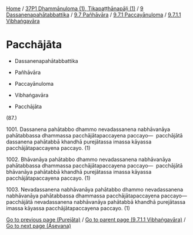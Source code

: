 
[Home](/) / [37P1 Dhammānuloma (1), Tikapaṭṭhānapāḷi (1)](../../../...md) / [9 Dassanenapahātabbattika](../../...md) / [9.7 Pañhāvāra](../...md) / [9.7.1 Paccayānuloma](...md) / [9.7.1.1 Vibhaṅgavāra](../37P1/9/9.7/9.7.1/9.7.1.1.md)

# Pacchājāta

* Dassanenapahātabbattika

* Pañhāvāra

* Paccayānuloma

* Vibhaṅgavāra

* Pacchājāta

(87.)

1001\. Dassanena pahātabbo dhammo nevadassanena nabhāvanāya pahātabbassa dhammassa pacchājātapaccayena paccayo—  pacchājātā dassanena pahātabbā khandhā purejātassa imassa kāyassa pacchājātapaccayena paccayo. (1)

1002\. Bhāvanāya pahātabbo dhammo nevadassanena nabhāvanāya pahātabbassa dhammassa pacchājātapaccayena paccayo—  pacchājātā bhāvanāya pahātabbā khandhā purejātassa imassa kāyassa pacchājātapaccayena paccayo. (1)

1003\. Nevadassanena nabhāvanāya pahātabbo dhammo nevadassanena nabhāvanāya pahātabbassa dhammassa pacchājātapaccayena paccayo—  pacchājātā nevadassanena nabhāvanāya pahātabbā khandhā purejātassa imassa kāyassa pacchājātapaccayena paccayo. (1)

[Go to previous page (Purejāta)](Purejata.md) / [Go to parent page (9.7.1.1 Vibhaṅgavāra)](../37P1/9/9.7/9.7.1/9.7.1.1.md) / [Go to next page (Āsevana)](Asevana.md)


